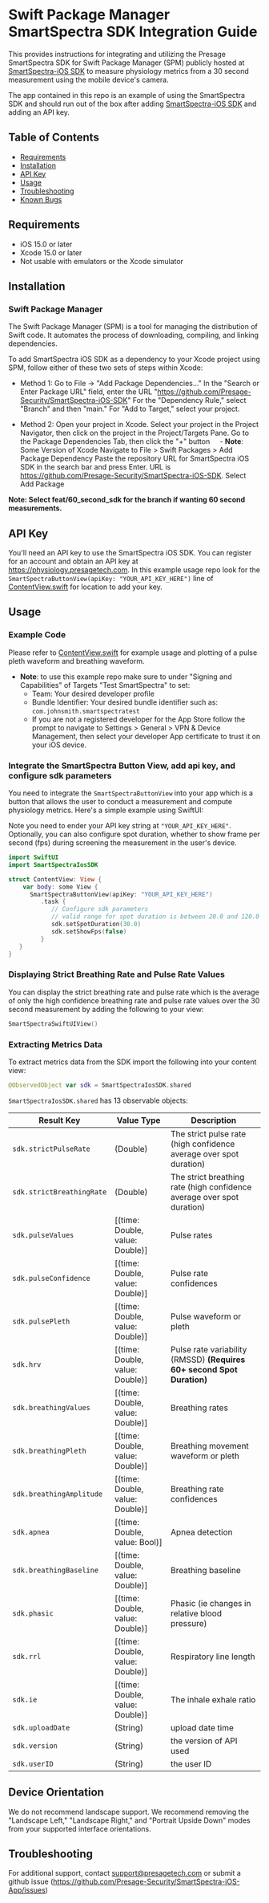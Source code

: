 # Swift Package Manager SmartSpectra SDK Integration Guide
This provides instructions for integrating and utilizing the Presage SmartSpectra SDK for Swift Package Manager (SPM) publicly hosted at [SmartSpectra-iOS SDK](https://github.com/Presage-Security/SmartSpectra-iOS-SDK) to measure physiology metrics from a 30 second measurement using the mobile device's camera.

The app contained in this repo is an example of using the SmartSpectra SDK and should run out of the box after adding [SmartSpectra-iOS SDK](https://github.com/Presage-Security/SmartSpectra-iOS-SDK) and adding an API key.

## Table of Contents
- [Requirements](#requirements)
- [Installation](#installation)
- [API Key](#api-key)
- [Usage](#usage)
- [Troubleshooting](#troubleshooting)
- [Known Bugs](#known-bugs)



## Requirements

- iOS 15.0 or later
- Xcode 15.0 or later
- Not usable with emulators or the Xcode simulator

## Installation

### Swift Package Manager

The Swift Package Manager (SPM) is a tool for managing the distribution of Swift code. It automates the process of downloading, compiling, and linking dependencies.

To add SmartSpectra iOS SDK as a dependency to your Xcode project using SPM, follow either of these two sets of steps within Xcode:    

- Method 1:
Go to File -> "Add Package Dependencies..."
In the "Search or Enter Package URL" field, enter the URL "https://github.com/Presage-Security/SmartSpectra-iOS-SDK"
For the "Dependency Rule," select "Branch" and then "main."
For "Add to Target," select your project. 


- Method 2: Open your project in Xcode.  Select your project in the Project Navigator, then click on the project in the Project/Targets Pane. Go to the Package Dependencies Tab, then click the "+" button 
   - **Note**: Some Version of Xcode Navigate to File > Swift Packages > Add Package Dependency
Paste the repository URL for SmartSpectra iOS SDK in the search bar and press Enter. URL is https://github.com/Presage-Security/SmartSpectra-iOS-SDK.
Select Add Package

**Note: Select feat/60_second_sdk for the branch if wanting 60 second measurements.**

## API Key

You'll need an API key to use the SmartSpectra iOS SDK. You can register for an account and obtain an API key at https://physiology.presagetech.com.
In this example usage repo look for the `SmartSpectraButtonView(apiKey: "YOUR_API_KEY_HERE")` line of [ContentView.swift](Test%20SmartSpectra%20SDK/ContentView.swift) for location to add your key.

## Usage
### Example Code
Please refer to [ContentView.swift](Test%20SmartSpectra%20SDK/ContentView.swift) for example usage and plotting of a pulse pleth waveform and breathing waveform.
- **Note**: to use this example repo make sure to under "Signing and Capabilities" of Targets "Test SmartSpectra" to set:
  - Team: Your desired developer profile
  - Bundle Identifier: Your desired bundle identifier such as: `com.johnsmith.smartspectratest`
  - If you are not a registered developer for the App Store follow the prompt to navigate to Settings > General > VPN & Device Management, then select your developer App certificate to trust it on your iOS device.

### Integrate the SmartSpectra Button View, add api key, and configure sdk parameters

You need to integrate the `SmartSpectraButtonView` into your app which is a button that allows the user to conduct a measurement and compute physiology metrics. Here's a simple example using SwiftUI:

Note you need to ender your API key string at `"YOUR_API_KEY_HERE"`. Optionally, you can also configure spot duration, whether to show frame per second (fps) during screening the measurement in the user's device.

```swift
import SwiftUI
import SmartSpectraIosSDK

struct ContentView: View {
    var body: some View {
      SmartSpectraButtonView(apiKey: "YOUR_API_KEY_HERE")
         .task {
            // Configure sdk parameters
            // valid range for spot duration is between 20.0 and 120.0
            sdk.setSpotDuration(30.0)
            sdk.setShowFps(false)
         }
   }
}
```

### Displaying Strict Breathing Rate and Pulse Rate Values
You can display the strict breathing rate and pulse rate which is the average of only the high confidence breathing rate and pulse rate values over the 30 second measurement by adding the following to your view:

```Swift
SmartSpectraSwiftUIView()
```
### Extracting Metrics Data
To extract metrics data from the SDK import the following into your content view:
```Swift
@ObservedObject var sdk = SmartSpectraIosSDK.shared
```
`SmartSpectraIosSDK.shared` has 13 observable objects:

| Result Key                   | Value Type                                 | Description                                                            |
|------------------------------|--------------------------------------------|------------------------------------------------------------------------|
| `sdk.strictPulseRate`        | (Double)                                   | The strict pulse rate (high confidence average over spot duration)     |
| `sdk.strictBreathingRate`    | (Double)                                   | The strict breathing rate (high confidence average over spot duration) |
| `sdk.pulseValues`            | [(time: Double, value: Double)]            | Pulse rates                                                            |
| `sdk.pulseConfidence`        | [(time: Double, value: Double)]            | Pulse rate confidences                                                 |
| `sdk.pulsePleth`             | [(time: Double, value: Double)]            | Pulse waveform or pleth                                                |
| `sdk.hrv`                    | [(time: Double, value: Double)]            | Pulse rate variability (RMSSD) **(Requires 60+ second Spot Duration)** |
| `sdk.breathingValues`        | [(time: Double, value: Double)]            | Breathing rates                                                        |
| `sdk.breathingPleth`         | [(time: Double, value: Double)]            | Breathing movement waveform or pleth                                   |
| `sdk.breathingAmplitude`     | [(time: Double, value: Double)]            | Breathing rate confidences                                             |
| `sdk.apnea`                  | [(time: Double, value: Bool)]            | Apnea detection                                                        |
| `sdk.breathingBaseline`      | [(time: Double, value: Double)]            | Breathing baseline                                                     |
| `sdk.phasic`                 | [(time: Double, value: Double)]            | Phasic (ie changes in relative blood pressure)                         |
| `sdk.rrl`                    | [(time: Double, value: Double)]            | Respiratory line length                                                |
| `sdk.ie`                     | [(time: Double, value: Double)]            | The inhale exhale ratio                                                |
| `sdk.uploadDate`             | (String)                                   | upload date time                                                       |
| `sdk.version`                | (String)                                   | the version of API used                                                |
| `sdk.userID`                 | (String)                                   | the user ID                                                            |

## Device Orientation
We do not recommend landscape support. We recommend removing the "Landscape Left," "Landscape Right," and "Portrait Upside Down" modes from your supported interface orientations.

## Troubleshooting
For additional support, contact support@presagetech.com or submit a github issue (https://github.com/Presage-Security/SmartSpectra-iOS-App/issues)



[//]: # (## Known Bugs)
